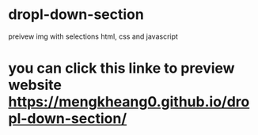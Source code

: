 # dropl-down-section
 preivew img with selections html, css and javascript


# you can click this linke to preview website https://mengkheang0.github.io/dropl-down-section/


